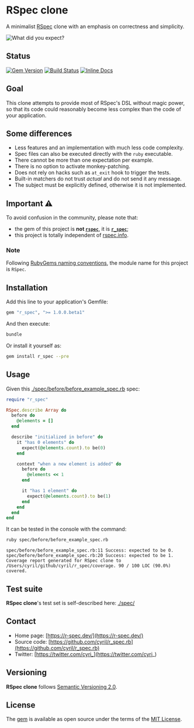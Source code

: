 # RSpec clone

A minimalist [RSpec](https://github.com/rspec/rspec) clone with an emphasis on correctness and simplicity.

![What did you expect?](https://github.com/cyril/r_spec.rb/raw/main/img/what-did-you-expect.jpg)

## Status

[![Gem Version](https://badge.fury.io/rb/r_spec.svg)](https://badge.fury.io/rb/r_spec)
[![Build Status](https://travis-ci.org/cyril/r_spec.rb.svg?branch=main)](https://travis-ci.org/cyril/r_spec.rb)
[![Inline Docs](https://inch-ci.org/github/cyril/r_spec.rb.svg)](https://inch-ci.org/github/cyril/r_spec.rb)

## Goal

This clone attempts to provide most of RSpec's DSL without magic power, so that its code could reasonably become less complex than the code of your application.

## Some differences

* Less features and an implementation with much less code complexity.
* Spec files can also be executed directly with the `ruby` executable.
* There cannot be more than one expectation per example.
* There is no option to activate monkey-patching.
* Does not rely on hacks such as `at_exit` hook to trigger the tests.
* Built-in matchers do not trust _actual_ and do not send it any message.
* The subject must be explicitly defined, otherwise it is not implemented.

## Important ⚠️

To avoid confusion in the community, please note that:

- the gem of this project is **not [`rspec`](https://rubygems.org/gems/rspec)**,
it is **[`r_spec`](https://rubygems.org/gems/r_spec)**;
- this project is totally independent of [rspec.info](https://rspec.info/).

### Note

Following [RubyGems naming conventions](https://guides.rubygems.org/name-your-gem/#use-underscores-for-multiple-words), the module name for this project is `RSpec`.

## Installation

Add this line to your application's Gemfile:

```ruby
gem "r_spec", ">= 1.0.0.beta1"
```

And then execute:

```sh
bundle
```

Or install it yourself as:

```sh
gem install r_spec --pre
```

## Usage

Given this [./spec/before/before_example_spec.rb](https://github.com/cyril/r_spec.rb/blob/main/spec/before/before_example_spec.rb) spec:

```ruby
require "r_spec"

RSpec.describe Array do
  before do
    @elements = []
  end

  describe "initialized in before" do
    it "has 0 elements" do
      expect(@elements.count).to be(0)
    end

    context "when a new element is added" do
      before do
        @elements << 1
      end

      it "has 1 element" do
        expect(@elements.count).to be(1)
      end
    end
  end
end
```

It can be tested in the console with the command:

```sh
ruby spec/before/before_example_spec.rb
```

    spec/before/before_example_spec.rb:11 Success: expected to be 0.
    spec/before/before_example_spec.rb:20 Success: expected to be 1.
    Coverage report generated for RSpec clone to /Users/cyril/github/cyril/r_spec/coverage. 90 / 100 LOC (90.0%) covered.

## Test suite

__RSpec clone__'s test set is self-described here: [./spec/](https://github.com/cyril/r_spec.rb/blob/main/spec/)

## Contact

* Home page: [https://r-spec.dev/](https://r-spec.dev/)
* Source code: [https://github.com/cyril/r_spec.rb](https://github.com/cyril/r_spec.rb)
* Twitter: [https://twitter.com/cyri_](https://twitter.com/cyri_)

## Versioning

__RSpec clone__ follows [Semantic Versioning 2.0](https://semver.org/).

## License

The [gem](https://rubygems.org/gems/r_spec) is available as open source under the terms of the [MIT License](https://opensource.org/licenses/MIT).
